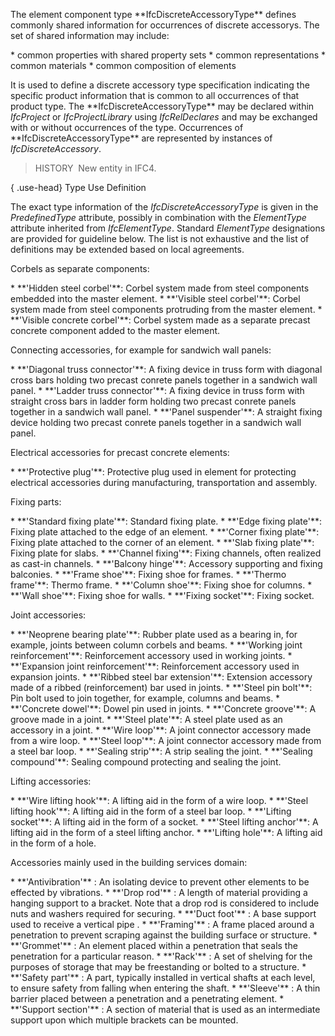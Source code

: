 The element component type \*\*IfcDiscreteAccessoryType\*\* defines commonly shared information for occurrences of discrete accessorys. The set of shared information may include:

\* common properties with shared property sets
\* common representations
\* common materials
\* common composition of elements

It is used to define a discrete accessory type specification indicating the specific product information that is common to all occurrences of that product type. The \*\*IfcDiscreteAccessoryType\*\* may be declared within _IfcProject_ or _IfcProjectLibrary_ using _IfcRelDeclares_ and may be exchanged with or without occurrences of the type. Occurrences of \*\*IfcDiscreteAccessoryType\*\* are represented by instances of _IfcDiscreteAccessory_.

> HISTORY&nbsp; New entity in IFC4.

{ .use-head}
Type Use Definition

The exact type information of the _IfcDiscreteAccessoryType_ is given in the _PredefinedType_ attribute, possibly in combination with the _ElementType_ attribute inherited from _IfcElementType_. Standard _ElementType_ designations are provided for guideline below. The list is not exhaustive and the list of definitions may be extended based on local agreements.

Corbels as separate components:

\*  \*\*'Hidden steel corbel'\*\*: Corbel system made from steel components embedded into the master element. 
\*  \*\*'Visible steel corbel'\*\*: Corbel system made from steel components protruding from the master element. 
\*  \*\*'Visible concrete corbel'\*\*: Corbel system made as a separate precast concrete component added to the master element. 

Connecting accessories, for example for sandwich wall panels:

\*  \*\*'Diagonal truss connector'\*\*: A fixing device in truss form with diagonal cross bars holding two precast conrete panels together in a sandwich wall panel. 
\*  \*\*'Ladder truss connector'\*\*: A fixing device in truss form with straight cross bars in ladder form holding two precast conrete panels together in a sandwich wall panel. 
\*  \*\*'Panel suspender'\*\*: A straight fixing device holding two precast conrete panels together in a sandwich wall panel. 

Electrical accessories for precast concrete elements:

\*  \*\*'Protective plug'\*\*: Protective plug used in element for protecting electrical accessories during manufacturing, transportation and assembly. 

Fixing parts:

\*  \*\*'Standard fixing plate'\*\*: Standard fixing plate. 
\*  \*\*'Edge fixing plate'\*\*: Fixing plate attached to the edge of an element. 
\*  \*\*'Corner fixing plate'\*\*: Fixing plate attached to the corner of an element. 
\*  \*\*'Slab fixing plate'\*\*: Fixing plate for slabs. 
\*  \*\*'Channel fixing'\*\*: Fixing channels, often realized as cast-in channels. 
\*  \*\*'Balcony hinge'\*\*: Accessory supporting and fixing balconies. 
\*  \*\*'Frame shoe'\*\*: Fixing shoe for frames. 
\*  \*\*'Thermo frame'\*\*: Thermo frame. 
\*  \*\*'Column shoe'\*\*: Fixing shoe for columns. 
\*  \*\*'Wall shoe'\*\*: Fixing shoe for walls. 
\*  \*\*'Fixing socket'\*\*: Fixing socket. 

Joint accessories:

\*  \*\*'Neoprene bearing plate'\*\*: Rubber plate used as a bearing in, for example, joints between column corbels and beams. 
\*  \*\*'Working joint reinforcement'\*\*: Reinforcement accessory used in working joints. 
\*  \*\*'Expansion joint reinforcement'\*\*: Reinforcement accessory used in expansion joints. 
\*  \*\*'Ribbed steel bar extension'\*\*: Extension accessory made of a ribbed (reinforcement) bar used in joints. 
\*  \*\*'Steel pin bolt'\*\*: Pin bolt used to join together, for example, columns and beams. 
\*  \*\*'Concrete dowel'\*\*: Dowel pin used in joints. 
\*  \*\*'Concrete groove'\*\*: A groove made in a joint. 
\*  \*\*'Steel plate'\*\*: A steel plate used as an accessory in a joint. 
\*  \*\*'Wire loop'\*\*: A joint connector accessory made from a wire loop. 
\*  \*\*'Steel loop'\*\*: A joint connector accessory made from a steel bar loop. 
\*  \*\*'Sealing strip'\*\*: A strip sealing the joint. 
\*  \*\*'Sealing compound'\*\*: Sealing compound protecting and sealing the joint. 

Lifting accessories:

\*  \*\*'Wire lifting hook'\*\*: A lifting aid in the form of a wire loop. 
\*  \*\*'Steel lifting hook'\*\*: A lifting aid in the form of a steel bar loop. 
\*  \*\*'Lifting socket'\*\*: A lifting aid in the form of a socket. 
\*  \*\*'Steel lifting anchor'\*\*: A lifting aid in the form of a steel lifting anchor. 
\*  \*\*'Lifting hole'\*\*: A lifting aid in the form of a hole. 

Accessories mainly used in the building services domain:

\*  \*\*'Antivibration'\*\* : An isolating device to prevent other elements to be effected by vibrations. 
\*  \*\*'Drop rod'\*\* : A length of material providing a hanging support to a bracket. Note that a drop rod is considered to include nuts and washers required for securing. 
\*  \*\*'Duct foot'\*\* : A base support used to receive a vertical pipe . 
\*  \*\*'Framing'\*\* : A frame placed around a penetration to prevent scraping against the building surface or structure. 
\*  \*\*'Grommet'\*\* : An element placed within a penetration that seals the penetration for a particular reason. 
\*  \*\*'Rack'\*\* : A set of shelving for the purposes of storage that may be freestanding or bolted to a structure. 
\*  \*\*'Safety part'\*\* : A part, typically installed in vertical shafts at each level, to ensure safety from falling when entering the shaft. 
\*  \*\*'Sleeve'\*\* : A thin barrier placed between a penetration and a penetrating element. 
\*  \*\*'Support section'\*\* : A section of material that is used as an intermediate support upon which multiple brackets can be mounted.
